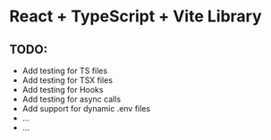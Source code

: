 # React + TypeScript + Vite Library

## TODO:
- Add testing for TS files
- Add testing for TSX files
- Add testing for Hooks
- Add testing for async calls
- Add support for dynamic .env files
- ...
- ... 

